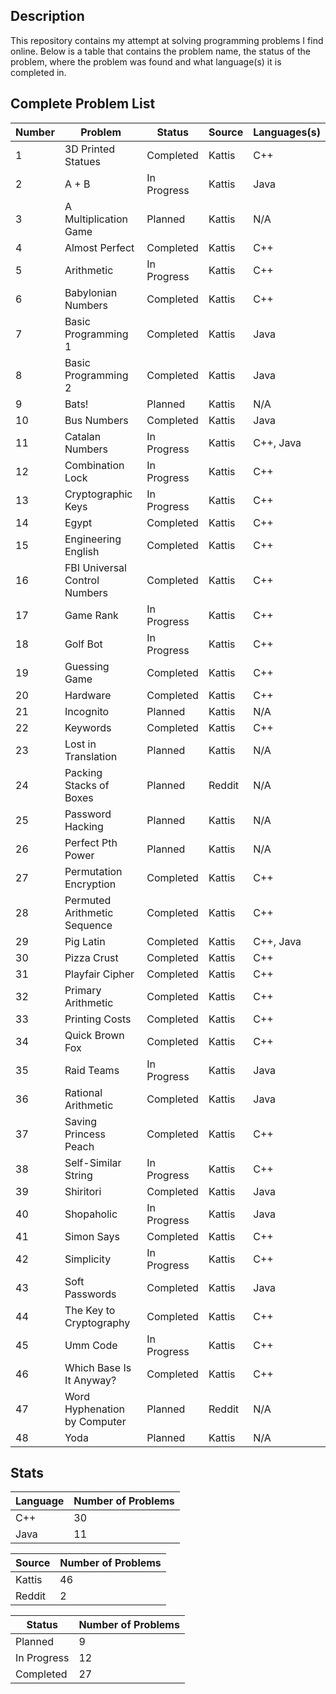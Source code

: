 ## Description
This repository contains my attempt at solving programming problems I find online. Below is a table that contains the problem name, the status of the problem, where the problem was found and what language(s) it is completed in.

## Complete Problem List
Number | Problem | Status | Source | Languages(s)
--- | ------------ | ------------ | ------------ | ------------
1 | 3D Printed Statues | Completed | Kattis | C++
2 | A + B | In Progress | Kattis | Java
3 | A Multiplication Game | Planned | Kattis | N/A
4 | Almost Perfect | Completed | Kattis | C++
5 | Arithmetic | In Progress | Kattis | C++
6 | Babylonian Numbers | Completed | Kattis | C++
7 | Basic Programming 1 | Completed | Kattis | Java
8 | Basic Programming 2 | Completed | Kattis | Java
9 | Bats! | Planned | Kattis | N/A
10 | Bus Numbers | Completed | Kattis | Java
11 | Catalan Numbers | In Progress | Kattis | C++, Java
12 | Combination Lock | In Progress | Kattis | C++
13 | Cryptographic Keys | In Progress | Kattis | C++
14 | Egypt | Completed | Kattis | C++
15 | Engineering English | Completed | Kattis | C++
16 | FBI Universal Control Numbers | Completed | Kattis | C++
17 | Game Rank | In Progress | Kattis | C++
18 | Golf Bot | In Progress | Kattis | C++
19 | Guessing Game | Completed | Kattis | C++
20 | Hardware | Completed | Kattis | C++
21 | Incognito | Planned | Kattis | N/A
22 | Keywords | Completed | Kattis | C++
23 | Lost in Translation | Planned | Kattis | N/A
24 | Packing Stacks of Boxes | Planned | Reddit | N/A
25 | Password Hacking | Planned | Kattis | N/A
26 | Perfect Pth Power | Planned | Kattis | N/A
27 | Permutation Encryption | Completed | Kattis | C++
28 | Permuted Arithmetic Sequence | Completed | Kattis | C++
29 | Pig Latin | Completed | Kattis | C++, Java
30 | Pizza Crust | Completed | Kattis | C++
31 | Playfair Cipher | Completed | Kattis | C++
32 | Primary Arithmetic | Completed | Kattis | C++
33 | Printing Costs | Completed | Kattis | C++
34 | Quick Brown Fox | Completed | Kattis | C++
35 | Raid Teams | In Progress | Kattis | Java
36 | Rational Arithmetic | Completed | Kattis | Java
37 | Saving Princess Peach | Completed | Kattis | C++
38 | Self-Similar String | In Progress | Kattis | C++
39 | Shiritori | Completed | Kattis | Java
40 | Shopaholic | In Progress | Kattis | Java
41 | Simon Says | Completed | Kattis | C++
42 | Simplicity | In Progress | Kattis | C++
43 | Soft Passwords | Completed | Kattis | Java
44 | The Key to Cryptography | Completed | Kattis | C++
45 | Umm Code | In Progress | Kattis | C++
46 | Which Base Is It Anyway? | Completed | Kattis | C++
47 | Word Hyphenation by Computer | Planned | Reddit | N/A
48 | Yoda | Planned | Kattis | N/A

## Stats
Language | Number of Problems
--- | ---
C++ | 30
Java | 11

Source | Number of Problems
--- | ---
Kattis | 46
Reddit | 2

Status | Number of Problems
--- | ---
Planned | 9
In Progress | 12
Completed | 27
